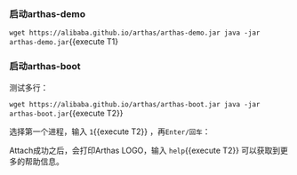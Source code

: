 


### 启动arthas-demo


`wget https://alibaba.github.io/arthas/arthas-demo.jar
java -jar arthas-demo.jar`{{execute T1}


### 启动arthas-boot


测试多行：

`wget https://alibaba.github.io/arthas/arthas-boot.jar
java -jar arthas-boot.jar`{{execute T2}}


选择第一个进程，输入 `1`{{execute T2}} ，再`Enter/回车`：

Attach成功之后，会打印Arthas LOGO，输入 `help`{{execute T2}} 可以获取到更多的帮助信息。